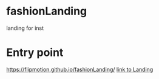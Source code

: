 # fashionLanding
landing for inst

# Entry point
https://flipmotion.github.io/fashionLanding/
[link to Landing](https://flipmotion.github.io/fashionLanding/index.html)